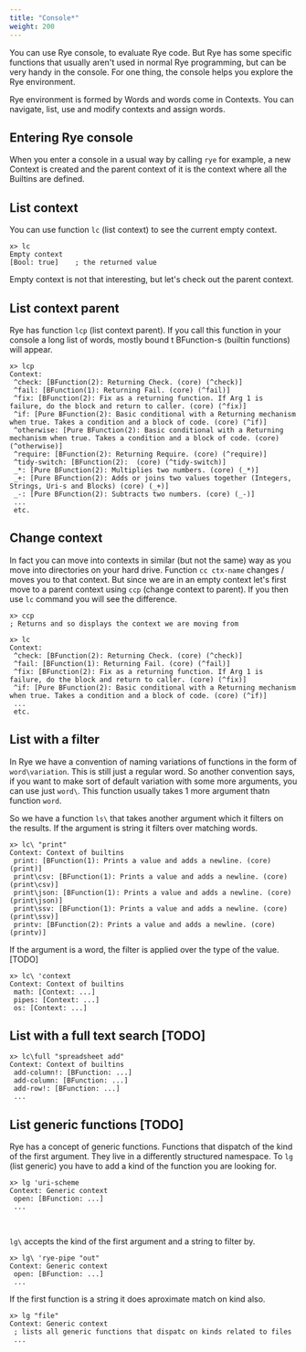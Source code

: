 ```yaml
---
title: "Console*"
weight: 200
---
```


You can use Rye console, to evaluate Rye code. But Rye has some specific functions that usually aren't used
in normal Rye programming, but can be very handy in the console. For one thing, the console helps you explore
the Rye environment.

Rye environment is formed by Words and words come in Contexts. You can navigate, list, use and modify contexts
and assign words.

## Entering Rye console

When you enter a console in a usual way by calling `rye` for example, a new Context is created and the parent context
of it is the context where all the Builtins are defined. 

## List context

You can use function `lc` (list context) to see the current
empty context.

```
x> lc
Empty context
[Bool: true]    ; the returned value
```

Empty context is not that interesting, but let's check out the parent context.

## List context parent

Rye has function `lcp` (list context parent). If you call this function in your console a long list of words, mostly bound t
BFunction-s (builtin functions) will appear.

```
x> lcp
Context:
 ^check: [BFunction(2): Returning Check. (core) (^check)]
 ^fail: [BFunction(1): Returning Fail. (core) (^fail)]
 ^fix: [BFunction(2): Fix as a returning function. If Arg 1 is failure, do the block and return to caller. (core) (^fix)]
 ^if: [Pure BFunction(2): Basic conditional with a Returning mechanism when true. Takes a condition and a block of code. (core) (^if)]
 ^otherwise: [Pure BFunction(2): Basic conditional with a Returning mechanism when true. Takes a condition and a block of code. (core) (^otherwise)]
 ^require: [BFunction(2): Returning Require. (core) (^require)]
 ^tidy-switch: [BFunction(2):  (core) (^tidy-switch)]
 _*: [Pure BFunction(2): Multiplies two numbers. (core) (_*)]
 _+: [Pure BFunction(2): Adds or joins two values together (Integers, Strings, Uri-s and Blocks) (core) (_+)]
 _-: [Pure BFunction(2): Subtracts two numbers. (core) (_-)]
 ...
 etc.
```

## Change context

In fact you can move into contexts in similar (but not the same) way as you move into directories on your hard drive. Function `cc ctx-name` changes / moves
you to that context. But since we are in an empty context let's first move to a parent context using `ccp` (change context to parent). If you then use `lc` command
you will see the difference.

```
x> ccp
; Returns and so displays the context we are moving from

x> lc
Context:
 ^check: [BFunction(2): Returning Check. (core) (^check)]
 ^fail: [BFunction(1): Returning Fail. (core) (^fail)]
 ^fix: [BFunction(2): Fix as a returning function. If Arg 1 is failure, do the block and return to caller. (core) (^fix)]
 ^if: [Pure BFunction(2): Basic conditional with a Returning mechanism when true. Takes a condition and a block of code. (core) (^if)]
 ...
 etc.
```

## List with a filter

In Rye we have a convention of naming variations of functions in the form of `word\variation`. This is still just a regular word. So another convention says, if
you want to make sort of default variation with some more arguments, you can use just `word\`. This function usually takes 1 more argument thatn function `word`.

So we have a function `ls\` that takes another argument which it filters on the results. If the argument is string it filters over matching words.

```
x> lc\ "print"
Context: Context of builtins
 print: [BFunction(1): Prints a value and adds a newline. (core) (print)]
 print\csv: [BFunction(1): Prints a value and adds a newline. (core) (print\csv)]
 print\json: [BFunction(1): Prints a value and adds a newline. (core) (print\json)]
 print\ssv: [BFunction(1): Prints a value and adds a newline. (core) (print\ssv)]
 printv: [BFunction(2): Prints a value and adds a newline. (core) (printv)]
```

If the argument is a word, the filter is applied over the type of the value. [TODO]

```
x> lc\ 'context
Context: Context of builtins
 math: [Context: ...]
 pipes: [Context: ...]
 os: [Context: ...]
```

## List with a full text search [TODO]

```
x> lc\full "spreadsheet add"
Context: Context of builtins
 add-column!: [BFunction: ...]
 add-column: [BFunction: ...]
 add-row!: [BFunction: ...]
 ...
```

## List generic functions [TODO]

Rye has a concept of generic functions. Functions that dispatch of the kind of the first argument. They live in a differently structured namespace.
To `lg` (list generic) you have to add a kind of the function you are looking for.

```
x> lg 'uri-scheme
Context: Generic context
 open: [BFunction: ...]
 ...
```
&nbsp;

`lg\` accepts the kind of the first argument and a string to filter by.

```
x> lg\ 'rye-pipe "out"
Context: Generic context
 open: [BFunction: ...]
 ...
```

If the first function is a string it does aproximate match on kind also.

```
x> lg "file"
Context: Generic context
 ; lists all generic functions that dispatc on kinds related to files
 ...
```


